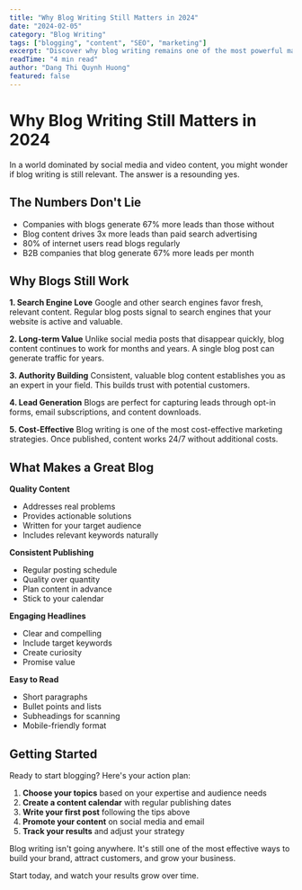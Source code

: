 ```yaml
---
title: "Why Blog Writing Still Matters in 2024"
date: "2024-02-05"
category: "Blog Writing"
tags: ["blogging", "content", "SEO", "marketing"]
excerpt: "Discover why blog writing remains one of the most powerful marketing tools for businesses of all sizes."
readTime: "4 min read"
author: "Dang Thi Quynh Huong"
featured: false
---
```


# Why Blog Writing Still Matters in 2024

In a world dominated by social media and video content, you might wonder if blog writing is still relevant. The answer is a resounding yes.

## The Numbers Don't Lie

- Companies with blogs generate 67% more leads than those without
- Blog content drives 3x more leads than paid search advertising
- 80% of internet users read blogs regularly
- B2B companies that blog generate 67% more leads per month

## Why Blogs Still Work

**1. Search Engine Love**
Google and other search engines favor fresh, relevant content. Regular blog posts signal to search engines that your website is active and valuable.

**2. Long-term Value**
Unlike social media posts that disappear quickly, blog content continues to work for months and years. A single blog post can generate traffic for years.

**3. Authority Building**
Consistent, valuable blog content establishes you as an expert in your field. This builds trust with potential customers.

**4. Lead Generation**
Blogs are perfect for capturing leads through opt-in forms, email subscriptions, and content downloads.

**5. Cost-Effective**
Blog writing is one of the most cost-effective marketing strategies. Once published, content works 24/7 without additional costs.

## What Makes a Great Blog

**Quality Content**
- Addresses real problems
- Provides actionable solutions
- Written for your target audience
- Includes relevant keywords naturally

**Consistent Publishing**
- Regular posting schedule
- Quality over quantity
- Plan content in advance
- Stick to your calendar

**Engaging Headlines**
- Clear and compelling
- Include target keywords
- Create curiosity
- Promise value

**Easy to Read**
- Short paragraphs
- Bullet points and lists
- Subheadings for scanning
- Mobile-friendly format

## Getting Started

Ready to start blogging? Here's your action plan:

1. **Choose your topics** based on your expertise and audience needs
2. **Create a content calendar** with regular publishing dates
3. **Write your first post** following the tips above
4. **Promote your content** on social media and email
5. **Track your results** and adjust your strategy

Blog writing isn't going anywhere. It's still one of the most effective ways to build your brand, attract customers, and grow your business.

Start today, and watch your results grow over time.
